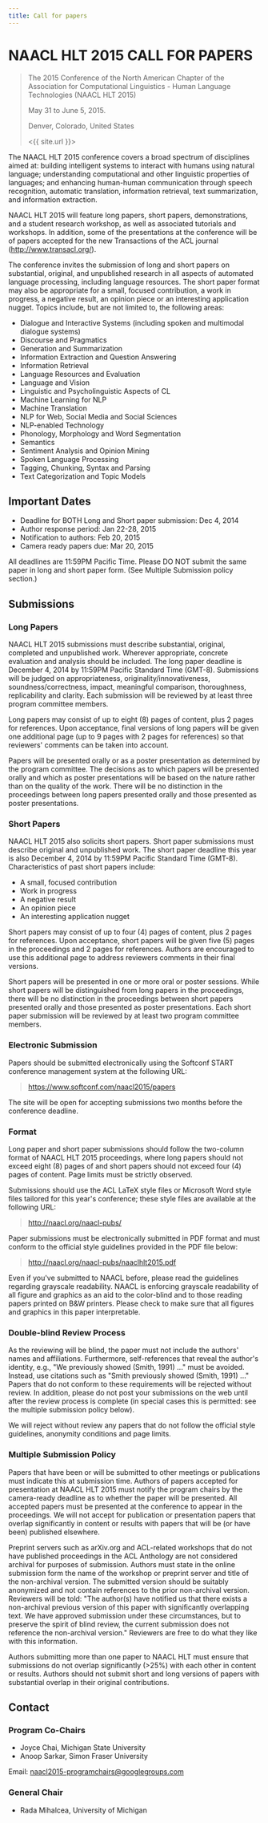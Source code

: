 ```yaml
---
title: Call for papers
---
```


# NAACL HLT 2015 CALL FOR PAPERS

> The 2015 Conference of the North American Chapter of the Association for Computational Linguistics - Human Language Technologies (NAACL HLT 2015)
> 
> May 31 to June 5, 2015.
> 
> Denver, Colorado, United States
> 
> <{{ site.url }}>

The NAACL HLT 2015 conference covers a broad spectrum of disciplines aimed at: building intelligent systems to interact with humans using natural language; understanding computational and other linguistic properties of languages; and enhancing human-human communication through speech recognition, automatic translation, information retrieval, text summarization, and information extraction.

NAACL HLT 2015 will feature long papers, short papers, demonstrations, and a student research workshop, as well as associated tutorials and workshops. In addition, some of the presentations at the conference will be of papers accepted for the new Transactions of the ACL journal (<http://www.transacl.org/>).

The conference invites the submission of long and short papers on substantial, original, and unpublished research in all aspects of automated language processing, including language resources. The short paper format may also be appropriate for a small, focused contribution, a work in progress, a negative result, an opinion piece or an interesting application nugget. Topics include, but are not limited to, the following areas:

- Dialogue and Interactive Systems (including spoken and multimodal dialogue systems)
- Discourse and Pragmatics
- Generation and Summarization
- Information Extraction and Question Answering
- Information Retrieval
- Language Resources and Evaluation
- Language and Vision
- Linguistic and Psycholinguistic Aspects of CL
- Machine Learning for NLP
- Machine Translation
- NLP for Web, Social Media and Social Sciences
- NLP-enabled Technology
- Phonology, Morphology and Word Segmentation
- Semantics
- Sentiment Analysis and Opinion Mining
- Spoken Language Processing
- Tagging, Chunking, Syntax and Parsing
- Text Categorization and Topic Models

## Important Dates

- Deadline for BOTH Long and Short paper submission: Dec 4, 2014
- Author response period: Jan 22-28, 2015
- Notification to authors: Feb 20, 2015
- Camera ready papers due: Mar 20, 2015

All deadlines are 11:59PM Pacific Time. Please DO NOT submit the same paper in long and short paper form. (See Multiple Submission policy section.)

## Submissions

### Long Papers

NAACL HLT 2015 submissions must describe substantial, original, completed and unpublished work. Wherever appropriate, concrete evaluation and analysis should be included. The long paper deadline is December 4, 2014 by 11:59PM Pacific Standard Time (GMT-8). Submissions will be judged on appropriateness, originality/innovativeness, soundness/correctness, impact, meaningful comparison, thoroughness, replicability and clarity. Each submission will be reviewed by at least three program committee members.

Long papers may consist of up to eight (8) pages of content, plus 2 pages for references. Upon acceptance, final versions of long papers will be given one additional page (up to 9 pages with 2 pages for references) so that reviewers' comments can be taken into account.

Papers will be presented orally or as a poster presentation as determined by the program committee. The decisions as to which papers will be presented orally and which as poster presentations will be based on the nature rather than on the quality of the work. There will be no distinction in the proceedings between long papers presented orally and those presented as poster presentations.

### Short Papers

NAACL HLT 2015 also solicits short papers. Short paper submissions must describe original and unpublished work. The short paper deadline this year is also December 4, 2014 by 11:59PM Pacific Standard Time (GMT-8). Characteristics of past short papers include:

- A small, focused contribution
- Work in progress
- A negative result
- An opinion piece
- An interesting application nugget

Short papers may consist of up to four (4) pages of content, plus 2 pages for references. Upon acceptance, short papers will be given five (5) pages in the proceedings and 2 pages for references. Authors are encouraged to use this additional page to address reviewers comments in their final versions.

Short papers will be presented in one or more oral or poster sessions. While short papers will be distinguished from long papers in the proceedings, there will be no distinction in the proceedings between short papers presented orally and those presented as poster presentations. Each short paper submission will be reviewed by at least two program committee members.

### Electronic Submission
Papers should be submitted electronically using the Softconf START conference management system at the following URL:

> <https://www.softconf.com/naacl2015/papers>

The site will be open for accepting submissions two months before the conference deadline.

### Format

Long paper and short paper submissions should follow the two-column format of NAACL HLT 2015 proceedings, where long papers should not exceed eight (8) pages of and short papers should not exceed four (4) pages of content. Page limits must be strictly observed.

Submissions should use the ACL LaTeX style files or Microsoft Word style files tailored for this year's conference; these style files are available at the following URL:

> <http://naacl.org/naacl-pubs/>

Paper submissions must be electronically submitted in PDF format and must conform to the official style guidelines provided in the PDF file below:

> <http://naacl.org/naacl-pubs/naaclhlt2015.pdf>

Even if you've submitted to NAACL before, please read the guidelines regarding grayscale readability. NAACL is enforcing grayscale readability of all figure and graphics as an aid to the color-blind and to those reading papers printed on B&W printers. Please check to make sure that all figures and graphics in this paper interpretable.

### Double-blind Review Process

As the reviewing will be blind, the paper must not include the authors' names and affiliations. Furthermore, self-references that reveal the author's identity, e.g., "We previously showed (Smith, 1991) ..." must be avoided. Instead, use citations such as "Smith previously showed (Smith, 1991) ..." Papers that do not conform to these requirements will be rejected without review. In addition, please do not post your submissions on the web until after the review process is complete (in special cases this is permitted: see the multiple submission policy below).

We will reject without review any papers that do not follow the official style guidelines, anonymity conditions and page limits.

### Multiple Submission Policy

Papers that have been or will be submitted to other meetings or publications must indicate this at submission time. Authors of papers accepted for presentation at NAACL HLT 2015 must notify the program chairs by the camera-ready deadline as to whether the paper will be presented. All accepted papers must be presented at the conference to appear in the proceedings. We will not accept for publication or presentation papers that overlap significantly in content or results with papers that will be (or have been) published elsewhere.

Preprint servers such as arXiv.org and ACL-related workshops that do not have published proceedings in the ACL Anthology are not considered archival for purposes of submission. Authors must state in the online submission form the name of the workshop or preprint server and title of the non-archival version. The submitted version should be suitably anonymized and not contain references to the prior non-archival version. Reviewers will be told: "The author(s) have notified us that there exists a non-archival previous version of this paper with significantly overlapping text. We have approved submission under these circumstances, but to preserve the spirit of blind review, the current submission does not reference the non-archival version." Reviewers are free to do what they like with this information.

Authors submitting more than one paper to NAACL HLT must ensure that submissions do not overlap significantly (>25%) with each other in content or results. Authors should not submit short and long versions of papers with substantial overlap in their original contributions.

## Contact

### Program Co-Chairs

- Joyce Chai, Michigan State University
- Anoop Sarkar, Simon Fraser University

Email: <naacl2015-programchairs@googlegroups.com>

### General Chair

- Rada Mihalcea, University of Michigan

